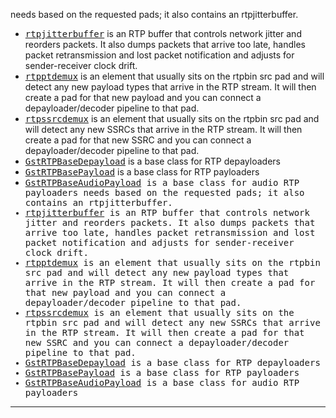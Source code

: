   needs based on the requested pads; it also contains an rtpjitterbuffer.
* <tt><a href="/data/doc/gstreamer/head/gst-plugins-good-plugins/html/gst-plugins-good-plugins-rtpjitterbuffer.html">rtpjitterbuffer</a></tt>
  is an RTP buffer that controls network jitter and reorders packets. It also
  dumps packets that arrive too late, handles packet retransmission and lost
  packet notification and adjusts for sender-receiver clock drift.
* <tt><a href="/data/doc/gstreamer/head/gst-plugins-good-plugins/html/gst-plugins-good-plugins-rtpptdemux.html">rtpptdemux</a></tt>
  is an element that usually sits on the rtpbin src
  pad and will detect any new payload types that arrive in the RTP stream.
  It will then create a pad for that new payload and you can connect a
  depayloader/decoder pipeline to that pad.
* <tt><a href="/data/doc/gstreamer/head/gst-plugins-good-plugins/html/gst-plugins-good-plugins-rtpssrcdemux.html">rtpssrcdemux</a></tt>
  is an element that usually sits on the rtpbin src
  pad and will detect any new SSRCs that arrive in the RTP stream.
  It will then create a pad for that new SSRC and you can connect a
  depayloader/decoder pipeline to that pad.
* <tt><a href="/data/doc/gstreamer/head/gst-plugins-base-libs/html/gst-plugins-base-libs-gstrtpbasedepayload.html">GstRTPBaseDepayload</a></tt>
  is a base class for RTP depayloaders
* <tt><a href="/data/doc/gstreamer/head/gst-plugins-base-libs/html/gst-plugins-base-libs-gstrtpbasepayload.html">GstRTPBasePayload</a></tt>
  is a base class for RTP payloaders
* <tt><a href="/data/doc/gstreamer/head/gst-plugins-base-libs/html/gst-plugins-base-libs-gstrtpbaseaudiopayload.html">GstRTPBaseAudioPayload</a>
  is a base class for audio RTP payloaders
  needs based on the requested pads; it also contains an rtpjitterbuffer.
* <tt><a href="/data/doc/gstreamer/head/gst-plugins-good-plugins/html/gst-plugins-good-plugins-rtpjitterbuffer.html">rtpjitterbuffer</a></tt>
  is an RTP buffer that controls network jitter and reorders packets. It also
  dumps packets that arrive too late, handles packet retransmission and lost
  packet notification and adjusts for sender-receiver clock drift.
* <tt><a href="/data/doc/gstreamer/head/gst-plugins-good-plugins/html/gst-plugins-good-plugins-rtpptdemux.html">rtpptdemux</a></tt>
  is an element that usually sits on the rtpbin src
  pad and will detect any new payload types that arrive in the RTP stream.
  It will then create a pad for that new payload and you can connect a
  depayloader/decoder pipeline to that pad.
* <tt><a href="/data/doc/gstreamer/head/gst-plugins-good-plugins/html/gst-plugins-good-plugins-rtpssrcdemux.html">rtpssrcdemux</a></tt>
  is an element that usually sits on the rtpbin src
  pad and will detect any new SSRCs that arrive in the RTP stream.
  It will then create a pad for that new SSRC and you can connect a
  depayloader/decoder pipeline to that pad.
* <tt><a href="/data/doc/gstreamer/head/gst-plugins-base-libs/html/gst-plugins-base-libs-gstrtpbasedepayload.html">GstRTPBaseDepayload</a></tt>
  is a base class for RTP depayloaders
* <tt><a href="/data/doc/gstreamer/head/gst-plugins-base-libs/html/gst-plugins-base-libs-gstrtpbasepayload.html">GstRTPBasePayload</a></tt>
  is a base class for RTP payloaders
* <tt><a href="/data/doc/gstreamer/head/gst-plugins-base-libs/html/gst-plugins-base-libs-gstrtpbaseaudiopayload.html">GstRTPBaseAudioPayload</a>
  is a base class for audio RTP payloaders

---

